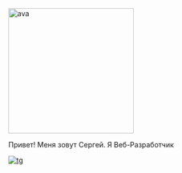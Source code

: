 <img src="https://sun9-west.userapi.com/sun9-45/s/v1/if1/jUKFDY420ZEhuAiEEm4mBFD-e9-fP0g5kAeAweLcnXM_CmcD7GgclwbGakvDDPJKQcUAJx06.jpg?size=1440x2160&quality=96&type=album" alt="ava" width="250">

Привет! Меня зовут Сергей. Я Веб-Разработчик

<a href=""><img src="https://img.shields.io/badge/Telegram-2CA5E0?style=for-the-badge&logo=telegram&logoColor=white" alt="tg"></a>
